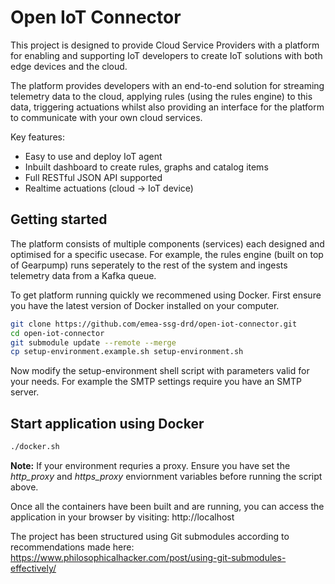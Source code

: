 # Open IoT Connector

This project is designed to provide Cloud Service Providers with a platform for enabling and supporting IoT developers to create IoT solutions with both edge devices and the cloud.

The platform provides developers with an end-to-end solution for streaming telemetry data to the cloud, applying rules (using the rules engine) to this data, triggering actuations whilst also providing an interface for the platform to communicate with your own cloud services.

Key features:

 * Easy to use and deploy IoT agent
 * Inbuilt dashboard to create rules, graphs and catalog items
 * Full RESTful JSON API supported
 * Realtime actuations (cloud -> IoT device)


## Getting started

The platform consists of multiple components (services) each designed and optimised for a specific usecase. For example, the rules engine (built on top of Gearpump) runs seperately to the rest of the system and ingests telemetry data from a Kafka queue.

To get platform running quickly we recommened using Docker. First ensure you have the latest version of Docker installed on your computer.

```bash
git clone https://github.com/emea-ssg-drd/open-iot-connector.git
cd open-iot-connector
git submodule update --remote --merge
cp setup-environment.example.sh setup-environment.sh
```

Now modify the setup-environment shell script with parameters valid for your needs. For example the SMTP settings require you have an SMTP server.

## Start application using Docker
```bash
./docker.sh
```
**Note:** If your environment requries a proxy. Ensure you have set the *http_proxy* and *https_proxy* enviornment variables before running the script above.

Once all the containers have been built and are running, you can access the application in your browser by visiting: http://localhost


The project has been structured using Git submodules according to recommendations made here: https://www.philosophicalhacker.com/post/using-git-submodules-effectively/